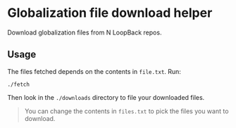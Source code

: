# Globalization file download helper

Download globalization files from N LoopBack repos.

## Usage

The files fetched depends on the contents in `file.txt`. Run:

```
./fetch
```

Then look in the `./downloads` directory to file your downloaded files.

> You can change the contents in `files.txt` to pick the files you want to
> download.

